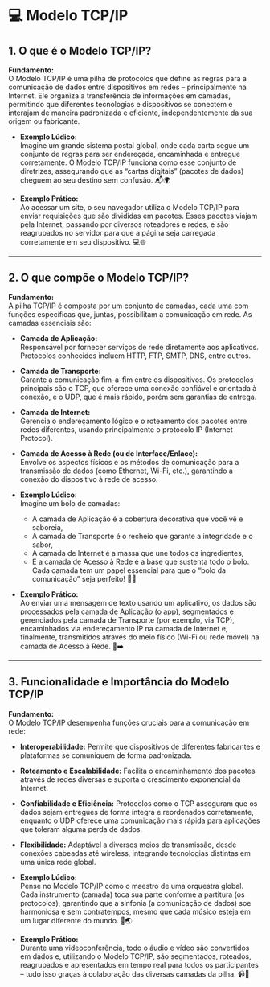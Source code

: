 # 💻 Modelo TCP/IP

## 1. O que é o Modelo TCP/IP?
**Fundamento:**  
O Modelo TCP/IP é uma pilha de protocolos que define as regras para a comunicação de dados entre dispositivos em redes – principalmente na Internet. Ele organiza a transferência de informações em camadas, permitindo que diferentes tecnologias e dispositivos se conectem e interajam de maneira padronizada e eficiente, independentemente da sua origem ou fabricante.

- **Exemplo Lúdico:**  
  Imagine um grande sistema postal global, onde cada carta segue um conjunto de regras para ser endereçada, encaminhada e entregue corretamente. O Modelo TCP/IP funciona como esse conjunto de diretrizes, assegurando que as “cartas digitais” (pacotes de dados) cheguem ao seu destino sem confusão. 📬🌍

- **Exemplo Prático:**  
  Ao acessar um site, o seu navegador utiliza o Modelo TCP/IP para enviar requisições que são divididas em pacotes. Esses pacotes viajam pela Internet, passando por diversos roteadores e redes, e são reagrupados no servidor para que a página seja carregada corretamente em seu dispositivo. 💻🌐

---

## 2. O que compõe o Modelo TCP/IP?
**Fundamento:**  
A pilha TCP/IP é composta por um conjunto de camadas, cada uma com funções específicas que, juntas, possibilitam a comunicação em rede. As camadas essenciais são:

- **Camada de Aplicação:**  
  Responsável por fornecer serviços de rede diretamente aos aplicativos. Protocolos conhecidos incluem HTTP, FTP, SMTP, DNS, entre outros.
  
- **Camada de Transporte:**  
  Garante a comunicação fim-a-fim entre os dispositivos. Os protocolos principais são o TCP, que oferece uma conexão confiável e orientada à conexão, e o UDP, que é mais rápido, porém sem garantias de entrega.
  
- **Camada de Internet:**  
  Gerencia o endereçamento lógico e o roteamento dos pacotes entre redes diferentes, usando principalmente o protocolo IP (Internet Protocol).
  
- **Camada de Acesso à Rede (ou de Interface/Enlace):**  
  Envolve os aspectos físicos e os métodos de comunicação para a transmissão de dados (como Ethernet, Wi-Fi, etc.), garantindo a conexão do dispositivo à rede de acesso.

- **Exemplo Lúdico:**  
  Imagine um bolo de camadas:  
  - A camada de Aplicação é a cobertura decorativa que você vê e saboreia,  
  - A camada de Transporte é o recheio que garante a integridade e o sabor,  
  - A camada de Internet é a massa que une todos os ingredientes,  
  - E a camada de Acesso à Rede é a base que sustenta todo o bolo.  
  Cada camada tem um papel essencial para que o “bolo da comunicação” seja perfeito! 🍰🔗

- **Exemplo Prático:**  
  Ao enviar uma mensagem de texto usando um aplicativo, os dados são processados pela camada de Aplicação (o app), segmentados e gerenciados pela camada de Transporte (por exemplo, via TCP), encaminhados via endereçamento IP na camada de Internet e, finalmente, transmitidos através do meio físico (Wi-Fi ou rede móvel) na camada de Acesso à Rede. 📲➡️

---

## 3. Funcionalidade e Importância do Modelo TCP/IP
**Fundamento:**  
O Modelo TCP/IP desempenha funções cruciais para a comunicação em rede:
- **Interoperabilidade:** Permite que dispositivos de diferentes fabricantes e plataformas se comuniquem de forma padronizada.
- **Roteamento e Escalabilidade:** Facilita o encaminhamento dos pacotes através de redes diversas e suporta o crescimento exponencial da Internet.
- **Confiabilidade e Eficiência:** Protocolos como o TCP asseguram que os dados sejam entregues de forma íntegra e reordenados corretamente, enquanto o UDP oferece uma comunicação mais rápida para aplicações que toleram alguma perda de dados.
- **Flexibilidade:** Adaptável a diversos meios de transmissão, desde conexões cabeadas até wireless, integrando tecnologias distintas em uma única rede global.

- **Exemplo Lúdico:**  
  Pense no Modelo TCP/IP como o maestro de uma orquestra global. Cada instrumento (camada) toca sua parte conforme a partitura (os protocolos), garantindo que a sinfonia (a comunicação de dados) soe harmoniosa e sem contratempos, mesmo que cada músico esteja em um lugar diferente do mundo. 🎼🌏

- **Exemplo Prático:**  
  Durante uma videoconferência, todo o áudio e vídeo são convertidos em dados e, utilizando o Modelo TCP/IP, são segmentados, roteados, reagrupados e apresentados em tempo real para todos os participantes – tudo isso graças à colaboração das diversas camadas da pilha. 📹💬